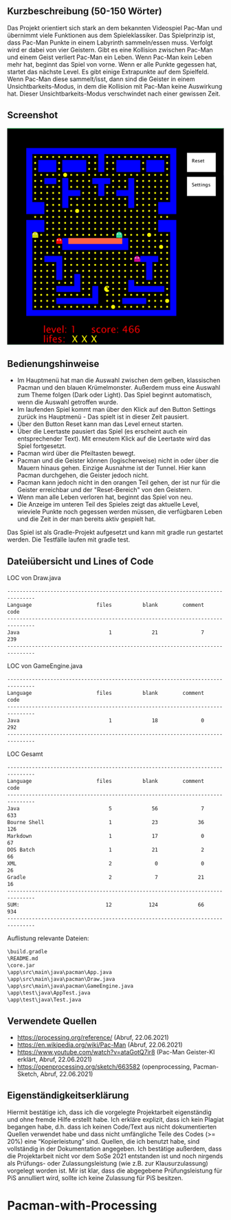 ## Kurzbeschreibung (50-150 Wörter)

Das Projekt orientiert sich stark an dem bekannten Videospiel Pac-Man und übernimmt viele Funktionen aus dem Spieleklassiker. Das Spielprinzip ist, dass Pac-Man Punkte in einem Labyrinth sammeln/essen muss. Verfolgt wird er dabei von vier Geistern. Gibt es eine Kollision zwischen Pac-Man und einem Geist verliert Pac-Man ein Leben. Wenn Pac-Man kein Leben mehr hat, beginnt das Spiel von vorne. Wenn er alle Punkte gegessen hat, startet das nächste Level. Es gibt einige Extrapunkte auf dem Spielfeld. Wenn Pac-Man diese sammelt/isst, dann sind die Geister in einem Unsichtbarkeits-Modus, in dem die Kollision mit Pac-Man keine Auswirkung hat. Dieser Unsichtbarkeits-Modus verschwindet nach einer gewissen Zeit. 

## Screenshot

![Pacman](pacman.png)

## Bedienungshinweise

- Im Hauptmenü hat man die Auswahl zwischen dem gelben, klassischen Pacman und den blauen Krümelmonster. Außerdem muss eine Auswahl zum Theme folgen (Dark oder Light). 
Das Spiel beginnt automatisch, wenn die Auswahl getroffen wurde. 
- Im laufenden Spiel kommt man über den Klick auf den Button Settings zurück ins Hauptmenü - Das spielt ist in dieser Zeit pausiert. 
- Über den Button Reset kann man das Level erneut starten. 
- Über die Leertaste pausiert das Spiel (es erscheint auch ein entsprechender Text). Mit erneutem Klick auf die Leertaste wird das Spiel fortgesetzt. 
- Pacman wird über die Pfeiltasten bewegt. 
- Pacman und die Geister können (logischerweise) nicht in oder über die Mauern hinaus gehen. Einzige Ausnahme ist der Tunnel. Hier kann Pacman durchgehen, die Geister jedoch nicht. 
- Pacman kann jedoch nicht in den orangen Teil gehen, der ist nur für die Geister erreichbar und der "Reset-Bereich" von den Geistern. 
- Wenn man alle Leben verloren hat, beginnt das Spiel von neu. 
- Die Anzeige im unteren Teil des Spieles zeigt das aktuelle Level, wieviele Punkte noch gegessen werden müssen, die verfügbaren Leben und die Zeit in der man bereits aktiv gespielt hat. 

Das Spiel ist als Gradle-Projekt aufgesetzt und kann mit gradle run gestartet werden. Die Testfälle laufen mit gradle test.

## Dateiübersicht und Lines of Code

LOC von Draw.java
~~~
-------------------------------------------------------------------------------
Language                     files          blank        comment           code
-------------------------------------------------------------------------------
Java                             1             21              7            239
-------------------------------------------------------------------------------   
~~~

LOC von GameEngine.java
~~~
-------------------------------------------------------------------------------
Language                     files          blank        comment           code
-------------------------------------------------------------------------------
Java                             1             18              0            292
------------------------------------------------------------------------------- 
~~~
LOC Gesamt
~~~
-------------------------------------------------------------------------------
Language                     files          blank        comment           code
-------------------------------------------------------------------------------
Java                             5             56              7            633 
Bourne Shell                     1             23             36            126
Markdown						 1             17              0             67
DOS Batch                        1             21              2             66 
XML                              2              0              0             26
Gradle                           2              7             21             16 
-------------------------------------------------------------------------------
SUM:                            12            124             66            934
-------------------------------------------------------------------------------   
~~~

Auflistung relevante Dateien:
~~~
\build.gradle
\README.md
\core.jar
\app\src\main\java\pacman\App.java
\app\src\main\java\pacman\Draw.java
\app\src\main\java\pacman\GameEngine.java
\app\test\java\AppTest.java
\app\test\java\Test.java
~~~
## Verwendete Quellen

* https://processing.org/reference/ (Abruf, 22.06.2021)
* https://en.wikipedia.org/wiki/Pac-Man (Abruf, 22.06.2021)
* https://www.youtube.com/watch?v=ataGotQ7ir8 (Pac-Man Geister-KI erklärt, Abruf, 22.06.2021)
* https://openprocessing.org/sketch/663582 (openprocessing, Pacman-Sketch, Abruf, 22.06.2021)

## Eigenständigkeitserklärung

Hiermit bestätige ich, dass ich die vorgelegte Projektarbeit eigenständig und ohne fremde Hilfe erstellt habe. Ich erkläre explizit, dass ich kein Plagiat begangen habe, d.h. dass ich keinen Code/Text aus nicht dokumentierten Quellen verwendet habe und dass nicht umfängliche Teile des Codes (>= 20%) eine “Kopierleistung” sind. Quellen, die ich benutzt habe, sind vollständig in der Dokumentation angegeben. Ich bestätige außerdem, dass die Projektarbeit nicht vor dem SoSe 2021 entstanden ist und noch nirgends als Prüfungs- oder Zulassungsleistung (wie z.B. zur Klausurzulassung) vorgelegt worden ist. Mir ist klar, dass die abgegebene Prüfungsleistung für PiS annulliert wird, sollte ich keine Zulassung für PiS besitzen.


# Pacman-with-Processing
